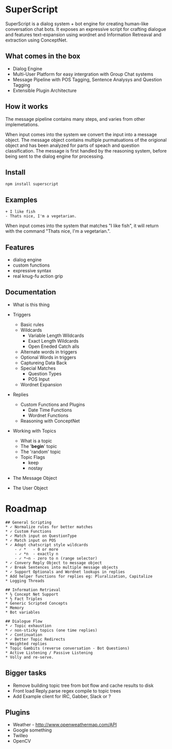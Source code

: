 # SuperScript

SuperScript is a dialog system + bot engine for creating human-like conversation chat bots. It exposes an expressive script for crafting dialogue and features text-expansion using wordnet and Information Retreaval and extraction using ConceptNet. 

## What comes in the box
* Dialog Engine
* Multi-User Platform for easy intergration with Group Chat systems
* Message Pipeline with POS Tagging, Sentence Analysys and Question Tagging
* Extensible Plugin Architecture

## How it works

The message pipeline contains many steps, and varies from other implemetations.

When input comes into the system we convert the input into a message object. The message object contains multiple purmatuations of the origional object and has been analyzed for parts of speach and question classification. The message is first handled by the reasoning system, before being sent to the dialog engine for processing.

## Install

    npm install superscript

## Examples

    + I like fish
    - Thats nice, I'm a vegetarian.

When input comes into the system that matches "I like fish", it will return with the command "Thats nice, I'm a vegetarian.". 


## Features
* dialog engine
* custom functions 
* expressive syntax
* real knug-fu action grip

## Documentation
* What is this thing
* Triggers
	* Basic rules
	* Wildcards
		* Variable Length Wildcards
		* Exact Length Wildcards
		* Open Eneded Catch alls
	* Alternate words in triggers
	* Optional Words in triggers
	* Captureing Data Back
	* Special Matches
		* Question Types
		* POS Input
	* Wordnet Expansion
* Replies
	* Custom Functions and Plugins
		* Date Time Functions
		* Wordnet Functions
	* Reasoning with ConceptNet
* Working with Topics
	* What is a topic
	* The '__begin__' topic
	* The 'random' topic
	* Topic Flags
		* keep
		* nostay

* The Message Object
* The User Object

# Roadmap
	## General Scripting
	* ✓ Normalize rules for better matches
	* ✓ Custom Functions
	* ✓ Match input on QuestionType
	* ✓ Match input on POS
	* ✓ Adopt chatscript style wildcards 
		- ✓ *   - 0 or more
		- ✓ *n  - exactly n
		- ✓ *~n - zero to n (range selector)
	* ✓ Convery Reply Object to message object
	* ✓ Break Sentences into multiple message objects
	* ✓ Support Optionals and Wordnet lookups in replies
	* Add helper functions for replies eg: Pluralization, Capitalize
	* Logging Threads

	## Information Retrieval
	* ½ Concept Net Support
	* ½ Fact Triples
	* Generic Scripted Concepts
	* Memory
	* Bot variables

	## Dialogue Flow
	* ✓ Topic exhaustion
	* ✓ non-sticky topics (one time replies)
	* ✓ Continuation
	* ✓ Better Topic Redirects
	* Weighted replies
	* Topic Gambits (reverse conversation - Bot Questions)
	* Active Listening / Passive Listening
	* Volly and re-serve. 

 ## Bigger tasks
  * Remove building topic tree from bot flow and cache results to disk
  * Front load Reply.parse regex compile to topic trees
  * Add Example client for IRC, Gabber, Slack or ?

 ## Plugins
  * Weather - http://www.openweathermap.com/API
  * Google something
  * Twilleo
  * OpenCV


